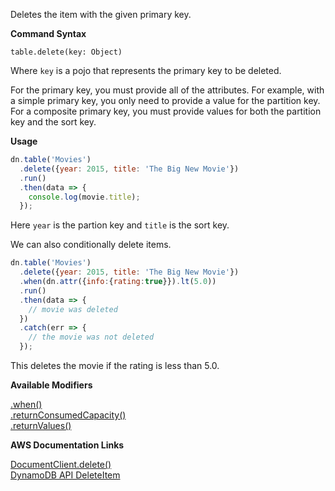 Deletes the item with the given primary key.

**Command Syntax**
```
table.delete(key: Object)
```

Where `key` is a pojo that represents the primary key to be deleted.

For the primary key, you must provide all of the attributes. For example, with a simple primary key, you only need to provide a value for the partition key. For a composite primary key, you must provide values for both the partition key and the sort key.

**Usage**

```javascript
dn.table('Movies')
  .delete({year: 2015, title: 'The Big New Movie'})
  .run()
  .then(data => {
    console.log(movie.title);
  });
```

Here `year` is the partion key and `title` is the sort key.

We can also conditionally delete items.

```javascript
dn.table('Movies')
  .delete({year: 2015, title: 'The Big New Movie'})
  .when(dn.attr({info:{rating:true}}).lt(5.0))
  .run()
  .then(data => {
    // movie was deleted
  })
  .catch(err => {
    // the movie was not deleted
  });
```

This deletes the movie if the rating is less than 5.0.

**Available Modifiers**

[.when()](/modifiers/when.md) <br>
[.returnConsumedCapacity()](/params/consumedCapacity.md) <br>
[.returnValues()]()

**AWS Documentation Links**

[DocumentClient.delete()](http://docs.aws.amazon.com/AWSJavaScriptSDK/latest/AWS/DynamoDB/DocumentClient.html#delete-property) <br>
[DynamoDB API DeleteItem](http://docs.aws.amazon.com/amazondynamodb/latest/APIReference/API_DeleteItem.html)